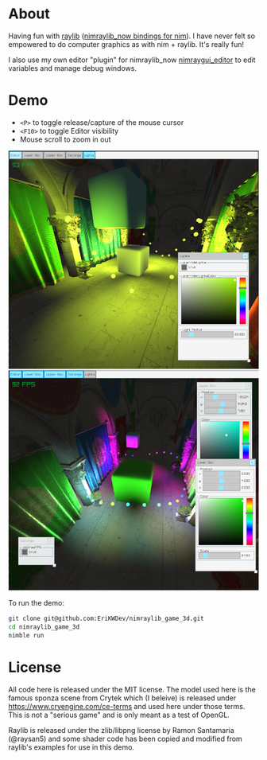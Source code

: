 
# About
Having fun with [raylib](https://www.raylib.com/examples.html) ([nimraylib_now bindings for nim](https://github.com/greenfork/nimraylib_now)). I have never felt so empowered to do computer graphics as with nim + raylib. It's really fun!

I also use my own editor "plugin" for nimraylib_now [nimraygui_editor](https://github.com/EriKWDev/nimraygui_editor) to edit variables and manage debug windows.

# Demo
- `<P>` to toggle release/capture of the mouse cursor
- `<F10>` to toggle Editor visibility
- Mouse scroll to zoom in out


![demo1.png](./demo1.png)
![demo2.png](./demo2.png)

To run the demo:
```sh
git clone git@github.com:EriKWDev/nimraylib_game_3d.git
cd nimraylib_game_3d
nimble run
```

# License
All code here is released under the MIT license. The model used here is the famous sponza scene from Crytek which (I beleive) is released under https://www.cryengine.com/ce-terms and used here under those terms. This is not a "serious game" and is only meant as a test of OpenGL.

Raylib is released under the zlib/libpng license by Ramon Santamaria (@raysan5) and some shader code has been copied and modified from raylib's examples for use in this demo.